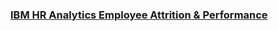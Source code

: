 ### [IBM HR Analytics Employee Attrition & Performance](https://www.kaggle.com/datasets/pavansubhasht/ibm-hr-analytics-attrition-dataset)